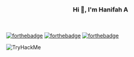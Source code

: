 <h3 align="center">Hi 👋, I'm Hanifah A</h3>
<h4 align="center"> </h4><br>


  [![forthebadge](https://forthebadge.com/images/badges/does-not-contain-msg.svg)](https://forthebadge.com)
  [![forthebadge](https://forthebadge.com/images/badges/for-you.svg)](https://forthebadge.com) 
  [![forthebadge](https://forthebadge.com/images/badges/not-a-bug-a-feature.svg)](https://forthebadge.com)


 

<img src="https://tryhackme-badges.s3.amazonaws.com/Youngzee.png" alt="TryHackMe">

